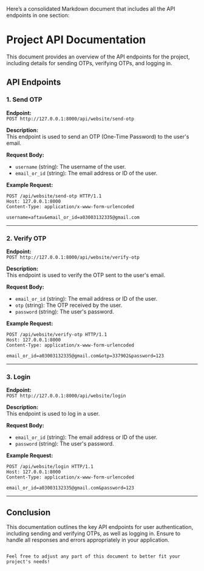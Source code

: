 Here’s a consolidated Markdown document that includes all the API endpoints in one section:


# Project API Documentation

This document provides an overview of the API endpoints for the project, including details for sending OTPs, verifying OTPs, and logging in.

## API Endpoints

### 1. Send OTP

**Endpoint:**  
`POST http://127.0.0.1:8000/api/website/send-otp`

**Description:**  
This endpoint is used to send an OTP (One-Time Password) to the user's email.

**Request Body:**  
- `username` (string): The username of the user.
- `email_or_id` (string): The email address or ID of the user.

**Example Request:**

```http
POST /api/website/send-otp HTTP/1.1
Host: 127.0.0.1:8000
Content-Type: application/x-www-form-urlencoded

username=aftav&email_or_id=a03003132335@gmail.com
```

---

### 2. Verify OTP

**Endpoint:**  
`POST http://127.0.0.1:8000/api/website/verify-otp`

**Description:**  
This endpoint is used to verify the OTP sent to the user's email.

**Request Body:**  
- `email_or_id` (string): The email address or ID of the user.
- `otp` (string): The OTP received by the user.
- `password` (string): The user's password.

**Example Request:**

```http
POST /api/website/verify-otp HTTP/1.1
Host: 127.0.0.1:8000
Content-Type: application/x-www-form-urlencoded

email_or_id=a03003132335@gmail.com&otp=337902&password=123
```

---

### 3. Login

**Endpoint:**  
`POST http://127.0.0.1:8000/api/website/login`

**Description:**  
This endpoint is used to log in a user.

**Request Body:**  
- `email_or_id` (string): The email address or ID of the user.
- `password` (string): The user's password.

**Example Request:**

```http
POST /api/website/login HTTP/1.1
Host: 127.0.0.1:8000
Content-Type: application/x-www-form-urlencoded

email_or_id=a03003132335@gmail.com&password=123
```

---

## Conclusion

This documentation outlines the key API endpoints for user authentication, including sending and verifying OTPs, as well as logging in. Ensure to handle all responses and errors appropriately in your application.
```

Feel free to adjust any part of this document to better fit your project's needs!
